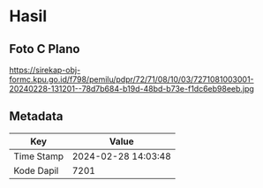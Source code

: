 # Hasil

## Foto C Plano

https://sirekap-obj-formc.kpu.go.id/f798/pemilu/pdpr/72/71/08/10/03/7271081003001-20240228-131201--78d7b684-b19d-48bd-b73e-f1dc6eb98eeb.jpg


## Metadata

| Key        | Value               |
| ---------- | ------------------- |
| Time Stamp | 2024-02-28 14:03:48 |
| Kode Dapil | 7201                |



